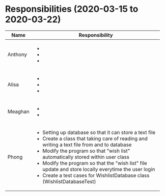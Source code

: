 # Responsibilities (2020-03-15 to 2020-03-22)

| Name | Responsibility |
|----|------------|
| Anthony | <ul><li></li><li></li><li></li></ul> |
| Alisa | <ul><li></li><li></li><li></ul> |
| Meaghan | <ul><li></li><li></li></ul> |
| Phong | <ul><li>Setting up database so that it can store a text file</li><li>Create a class that taking care of reading and writing a text file from and to database</li><li>Modify the program so that "wish list" automatically stored within user class</li><li>Modify the program so that the "wish list" file update and store locally everytime the user login</li><li>Create a test cases for WishlistDatabase class (WishlistDatabaseTest)</li></ul> |
